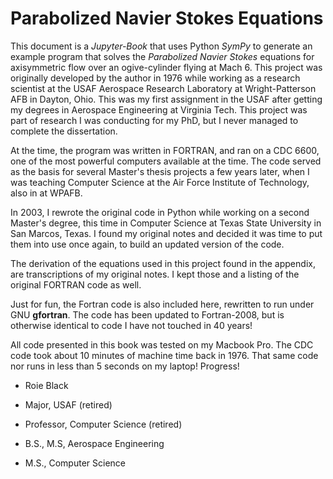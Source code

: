 # Parabolized Navier Stokes Equations

This document is a *Jupyter-Book* that uses Python *SymPy* to generate an
example program that solves the *Parabolized Navier Stokes* equations for
axisymmetric flow over an ogive-cylinder flying at Mach 6. This project was
originally developed by the author in 1976 while working as a research
scientist at the USAF Aerospace Research Laboratory at Wright-Patterson AFB in
Dayton, Ohio. This was my first assignment in the USAF after getting my degrees
in Aerospace Engineering at Virginia Tech. This project was part of research I
was conducting for my PhD, but I never managed to complete the dissertation.

At the time, the program was written in FORTRAN, and ran on a CDC 6600, one of
the most powerful computers available at the time. The code served as the basis
for several Master's thesis projects a few years later, when I was teaching
Computer Science at the Air Force Institute of Technology, also in at WPAFB.

In 2003, I rewrote the original code in Python while working on a second
Master's degree, this time in Computer Science at Texas State University in San
Marcos, Texas. I found my original notes and decided it was time to put them
into use once again, to build an updated version of the code.

The derivation of the equations used in this project found in the appendix, are
transcriptions of my original notes. I kept those and a listing of the original
FORTRAN code as well.

Just for fun, the Fortran code is also included here, rewritten to run under
GNU **gfortran**. The code has been updated to Fortran-2008, but is otherwise
identical to code I have not touched in 40 years!

All code presented in this book was tested on my Macbook Pro. The CDC code took
about 10 minutes of machine time back in 1976. That same code nor runs in less
than 5 seconds on my laptop! Progress!


- Roie Black
- Major, USAF (retired)
- Professor, Computer Science (retired)

- B.S., M.S, Aerospace Engineering
- M.S., Computer Science



